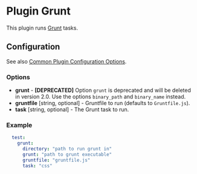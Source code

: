 Plugin Grunt
============

This plugin runs [Grunt](http://gruntjs.com/) tasks.

Configuration
-------------

See also [Common Plugin Configuration Options](../plugin_common_options.md).

### Options

* **grunt** - **[DEPRECATED]** Option `grunt` is deprecated and will be deleted in version 2.0. Use the options 
`binary_path` and `binary_name` instead.
* **gruntfile** [string, optional] - Gruntfile to run (defaults to `Gruntfile.js`).
* **task** [string, optional] - The Grunt task to run.

### Example

```yml
  test:
    grunt:
      directory: "path to run grunt in"
      grunt: "path to grunt executable"
      gruntfile: "gruntfile.js"
      task: "css"
```
